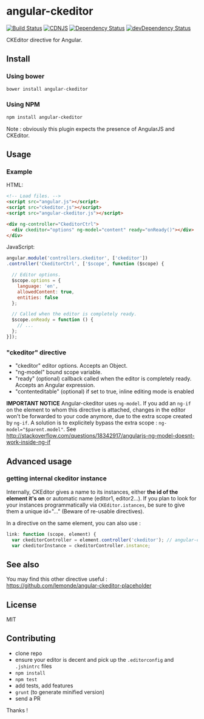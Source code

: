 # angular-ckeditor

[![Build Status](https://travis-ci.org/lemonde/angular-ckeditor.svg?branch=master)](https://travis-ci.org/lemonde/angular-ckeditor)
[![CDNJS](https://img.shields.io/cdnjs/v/angular-ckeditor.svg)](https://cdnjs.com/libraries/angular-ckeditor)
[![Dependency Status](https://david-dm.org/lemonde/angular-ckeditor.svg?theme=shields.io)](https://david-dm.org/lemonde/angular-ckeditor)
[![devDependency Status](https://david-dm.org/lemonde/angular-ckeditor/dev-status.svg?theme=shields.io)](https://david-dm.org/lemonde/angular-ckeditor#info=devDependencies)

CKEditor directive for Angular.


## Install

### Using bower

```sh
bower install angular-ckeditor
```

### Using NPM

```sh
npm install angular-ckeditor
```

Note : obviously this plugin expects the presence of AngularJS and CKEditor.


## Usage

### Example

HTML:

```html
<!-- Load files. -->
<script src="angular.js"></script>
<script src="ckeditor.js"></script>
<script src="angular-ckeditor.js"></script>

<div ng-controller="CkeditorCtrl">
  <div ckeditor="options" ng-model="content" ready="onReady()"></div>
</div>
```

JavaScript:

```js
angular.module('controllers.ckeditor', ['ckeditor'])
.controller('CkeditorCtrl', ['$scope', function ($scope) {

  // Editor options.
  $scope.options = {
    language: 'en',
    allowedContent: true,
    entities: false
  };

  // Called when the editor is completely ready.
  $scope.onReady = function () {
    // ...
  };
}]);
```

### "ckeditor" directive

- "ckeditor" editor options. Accepts an Object.
- "ng-model" bound scope variable.
- "ready" (optional) callback called when the editor is completely ready. Accepts an Angular expression.
- "contenteditable" (optional) if set to true, inline editing mode is enabled

**IMPORTANT NOTICE**
Angular-ckeditor uses `ng-model`. If you add an `ng-if` on the element to whom this directive is attached, changes in the editor won't be forwarded to your code anymore, due to the extra scope created by `ng-if`. A solution is to explicitely bypass the extra scope : `ng-model="$parent.model"`. See http://stackoverflow.com/questions/18342917/angularjs-ng-model-doesnt-work-inside-ng-if


## Advanced usage

### getting internal ckeditor instance
Internally, CKEditor gives a name to its instances, either **the id of the element it's on** or automatic name (editor1, editor2...). If you plan to look for your instances programmatically via `CKEditor.istances`, be sure to give them a unique id="..." (Beware of re-usable directives).

In a directive on the same element, you can also use :
```javascript
link: function (scope, element) {
  var ckeditorController = element.controller('ckeditor'); // angular-ckeditor controller
  var ckeditorInstance = ckeditorController.instance;
```


## See also
You may find this other directive useful : https://github.com/lemonde/angular-ckeditor-placeholder


## License

MIT


## Contributing
* clone repo
* ensure your editor is decent and pick up the `.editorconfig` and `.jshintrc` files
* `npm install`
* `npm test`
* add tests, add features
* `grunt` (to generate minified version)
* send a PR

Thanks !
